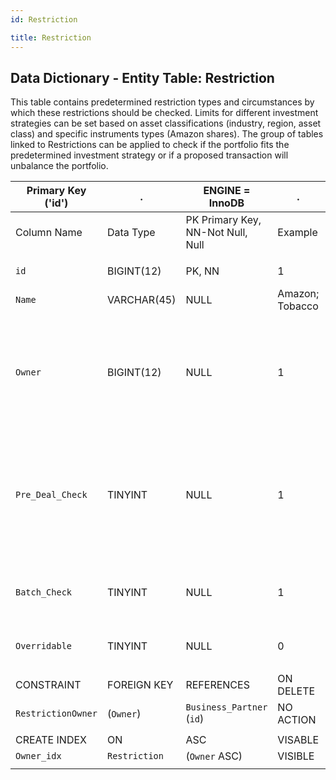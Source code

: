```yaml
---
id: Restriction

title: Restriction
---
```


## Data Dictionary - Entity Table: Restriction

This table contains predetermined restriction types and circumstances by which these restrictions should be checked. 
Limits for different investment strategies can be set based on asset classifications (industry, region, asset class) and specific instruments types (Amazon shares). 
The group of tables linked to Restrictions can be applied to check if the portfolio fits the predetermined investment strategy or if a proposed transaction will unbalance the portfolio. 		

| Primary Key ('id')|.|ENGINE = InnoDB|.|.|
|---|---|---|---|---|
|Column Name|Data Type|PK Primary Key, NN-Not Null, Null|Example|Comments|
||
|`id`|BIGINT(12)|PK, NN|1|PrimaryKey-ID,(auto creates)|
|`Name`|VARCHAR(45)|NULL|Amazon; Tobacco|Name of the restriction|
|`Owner`|BIGINT(12)|NULL|1|Related to Business_Partner table. Owner column can determine which user is able to review and change this settings.|
|`Pre_Deal_Check`|TINYINT|NULL|1|Determines to check this restriction or not, before conducting the deal (transaction) to assure it will not break restriction threshold|
|`Batch_Check`|TINYINT|NULL|1|Determines whether to check this restriction regularly on a batch basis|
|`Overridable`|TINYINT|NULL|0|Determines whether it could be overridden|
||
|CONSTRAINT|FOREIGN KEY|REFERENCES|ON DELETE|ON UPDATE|
|`RestrictionOwner`|(`Owner`)|`Business_Partner` (`id`)| NO ACTION|NO ACTION|
||
|CREATE INDEX|ON|ASC|VISABLE|.|
|`Owner_idx`|`Restriction`|(`Owner` ASC)| VISIBLE|.|
||




